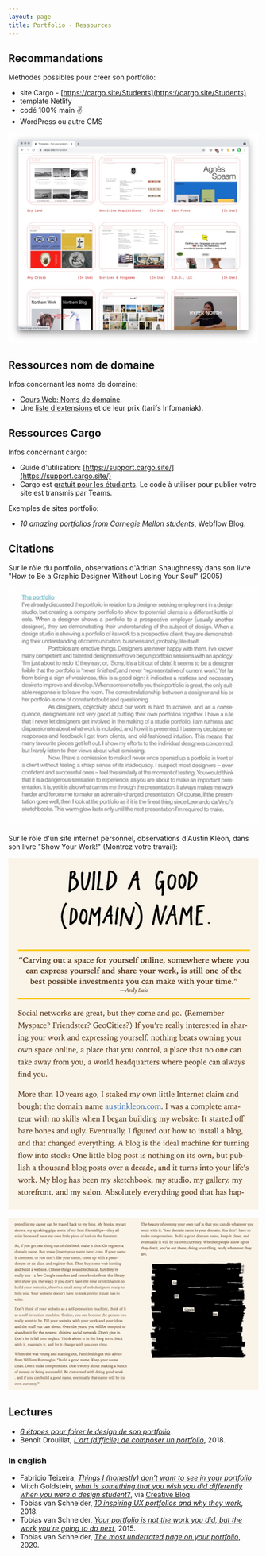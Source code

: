 ```yaml
---
layout: page
title: Portfolio - Ressources
---
```



## Recommandations

Méthodes possibles pour créer son portfolio:

- site Cargo - [https://cargo.site/Students](https://cargo.site/Students)
- template Netlify
- codé 100% main ✌️
- WordPress ou autre CMS

![Quelques modèles proposés par Cargo.](images/cargo-templates.jpg)

## Ressources nom de domaine

Infos concernant les noms de domaine:

- [Cours Web: Noms de domaine](https://cours-web.ch/divers/domaines.html).
- Une [liste d'extensions](https://docs.google.com/spreadsheets/d/1orzB_c24-kh9nZUnYcOhmcXi8IcHGHipT5l6WAwKfLM/edit?usp=sharing) et de leur prix (tarifs Infomaniak).

## Ressources Cargo

Infos concernant cargo:
- Guide d'utilisation: [https://support.cargo.site/](https://support.cargo.site/)
- Cargo est [gratuit pour les étudiants](https://cargo.site/Students). Le code à utiliser pour publier votre site est transmis par Teams.

Exemples de sites portfolio:

- *[10 amazing portfolios from Carnegie Mellon students](https://wf-blog-2021.webflow.io/blog/student-portfolio-examples)*, Webflow Blog.

## Citations

Sur le rôle du portfolio, observations d'Adrian Shaughnessy dans son livre "How to Be a Graphic Designer Without Losing Your Soul" (2005)

![Adrian Shaughnessy - How to Be a Graphic Designer Without Losing Your Soul](images/shaughnessy-on-portfolio.png)

Sur le rôle d'un site internet personnel, observations d'Austin Kleon, dans son livre "Show Your Work!" (Montrez votre travail):

![Austin Kleon](images/austin-kleon-domain-name.png)

![Austin Kleon](images/austin-kleon-domain-name-2.png)

## Lectures

- *[6 étapes pour foirer le design de son portfolio](https://www.magazineduwebdesign.com/conseils/guides/6-etapes-pour-foirer-le-design-de-son-portfolio/)*
- Benoît Drouillat, *[L’art (difficile) de composer un portfolio](https://medium.com/designers-interactifs/lart-difficile-de-composer-un-portfolio-5004c1031072)*, 2018.

### In english

- Fabricio Teixeira, *[Things I (honestly) don’t want to see in your portfolio](https://uxdesign.cc/things-i-honestly-dont-want-to-see-in-your-portfolio-3d3497666ca8)*
- Mitch Goldstein, *[what is something that you wish you did differently when you were a design student?](https://twitter.com/mgoldst/status/1011675889115938817)*, via [Creative Bloq](https://www.creativebloq.com/advice/former-design-students-pass-on-advice-for-newcomers).
- Tobias van Schneider, *[10 inspiring UX portfolios and why they work](https://vanschneider.com/blog/portfolio-tips/10-inspiring-ux-portfolios-work/)*, 2018.
- Tobias van Schneider, *[Your portfolio is not the work you did, but the work you're going to do next](https://medium.com/semplice-labs/there-is-one-thing-we-at-semplice-like-to-repeat-again-and-again-when-it-comes-to-building-a-great-84f585cf1afa)*, 2015.
- Tobias van Schneider, *[The most underrated page on your portfolio](https://vanschneider.medium.com/the-most-underrated-page-on-your-online-portfolio-76df58c9c023)*, 2020.

